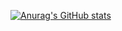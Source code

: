 [![Anurag's GitHub stats](https://github-readme-stats.vercel.app/api?username=iantoshkai&theme=tokyonight&show_icons=true&hide_border=false&include_all_commits=true)](https://github.com/anuraghazra/github-readme-stats)
